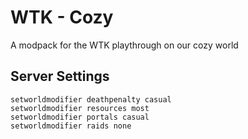 # WTK - Cozy

A modpack for the WTK playthrough on our cozy world

## Server Settings
```
setworldmodifier deathpenalty casual
setworldmodifier resources most
setworldmodifier portals casual
setworldmodifier raids none
```